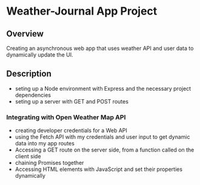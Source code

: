 # Weather-Journal App Project

## Overview
Creating an asynchronous web app that uses weather API and user data to dynamically update the UI. 


## Description
* seting up a Node environment with Express and the necessary project dependencies
* seting up a server with GET and POST routes
### Integrating with Open Weather Map API
  * creating developer credentials for a Web API
  * using the Fetch API with my credentials and user input to get dynamic data into my app routes
* Accessing a GET route on the server side, from a function called on the client side
* chaining Promises together
* Accessing HTML elements with JavaScript and set their properties dynamically